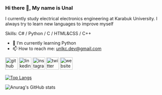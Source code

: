 ### Hi there 👋, My name is Unal
I currently study electrical electronics engineering at Karabuk University. I always try to learn new languages to improve myself 

Skills: C# / Python / C / HTML&CSS / C++

- 🌱 I’m currently learning Python 
- 📫 How to reach me: unlkc.dev@gmail.com 


[<img src='https://cdn.jsdelivr.net/npm/simple-icons@3.0.1/icons/github.svg' alt='github' height='40'>](https://github.com/Unlkoc)  [<img src='https://cdn.jsdelivr.net/npm/simple-icons@3.0.1/icons/linkedin.svg' alt='linkedin' height='40'>](https://www.linkedin.com/in/unlkc/)  [<img src='https://cdn.jsdelivr.net/npm/simple-icons@3.0.1/icons/instagram.svg' alt='instagram' height='40'>](https://www.instagram.com/unl.kc/)  [<img src='https://cdn.jsdelivr.net/npm/simple-icons@3.0.1/icons/twitter.svg' alt='twitter' height='40'>](https://twitter.com/kcunl)  [<img src='https://cdn.jsdelivr.net/npm/simple-icons@3.0.1/icons/icloud.svg' alt='website' height='40'>](https://www.artstation.com/kcunl)  

[![Top Langs](https://github-readme-stats.vercel.app/api/top-langs/?username=Unlkoc)](https://github.com/anuraghazra/github-readme-stats)



![Anurag's GitHub stats](https://github-readme-stats.vercel.app/api?username=Unlkoc's&theme=dark&show_icons=true)


